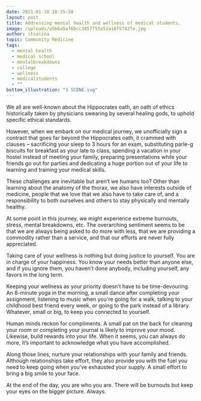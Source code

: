 ```yaml
---
date: 2021-01-18 18:35:58
layout: post
title: Addressing mental health and wellness of medical students.
image: /uploads/a5b6a5af6bcc3457755a52a18f5742fe.jpg
author: itsalina
topic: Community Medicine
tags:
  - mental health
  - medical school
  - mentalbreakdowns
  - college
  - wellness
  - medicalstudents
  - ""
bottom_illustration: "3 SCENE.svg"
---
```

We all are well-known about the Hippocrates oath, an oath of ethics historically taken by physicians swearing by several healing gods, to uphold specific ethical standards.

However, when we embark on our medical journey, we unofficially sign a contract that goes far beyond the Hippocrates oath, it crammed with clauses – sacrificing your sleep to 3 hours for an exam, substituting parle-g biscuits for breakfast as your late to class, spending a vacation in your hostel instead of meeting your family, preparing presentations while your friends go out for parties and dedicating a huge portion out of your life to learning and training your medical skills.

These challenges are inevitable but aren’t we humans too? Other than learning about the anatomy of the thorax, we also have interests outside of medicine, people that we love that we also have to take care of, and a responsibility to both ourselves and others to stay physically and mentally healthy.

At some point in this journey, we might experience extreme burnouts, stress, mental breakdowns, etc. The overarching sentiment seems to be that we are always being asked to do more with less, that we are providing a commodity rather than a service, and that our efforts are never fully appreciated.

Taking care of your wellness is nothing but doing justice to yourself. You are in charge of your happiness. You know your needs better than anyone else, and if you ignore them, you haven’t done anybody, including yourself, any favors in the long term.

Keeping your wellness as your priority doesn’t have to be time-devouring. An 8-minute yoga in the morning, a small dance after completing your assignment, listening to music when you're going for a walk, talking to your childhood best friend every week, or going to the park instead of a library. Whatever, small or big, to keep you connected to yourself.

Human minds reckon for compliments. A small pat on the back for cleaning your room or completing your journal is likely to improve your mood. Likewise, build rewards into your life. When it seems, you can always do more, it’s important to acknowledge what you have accomplished.

Along those lines, nurture your relationships with your family and friends. Although relationships take effort, they also provide you with the fuel you need to keep going when you’ve exhausted your supply. A small effort to bring a big smile to your face.

At the end of the day, you are who you are. There will be burnouts but keep your eyes on the bigger picture. Always.